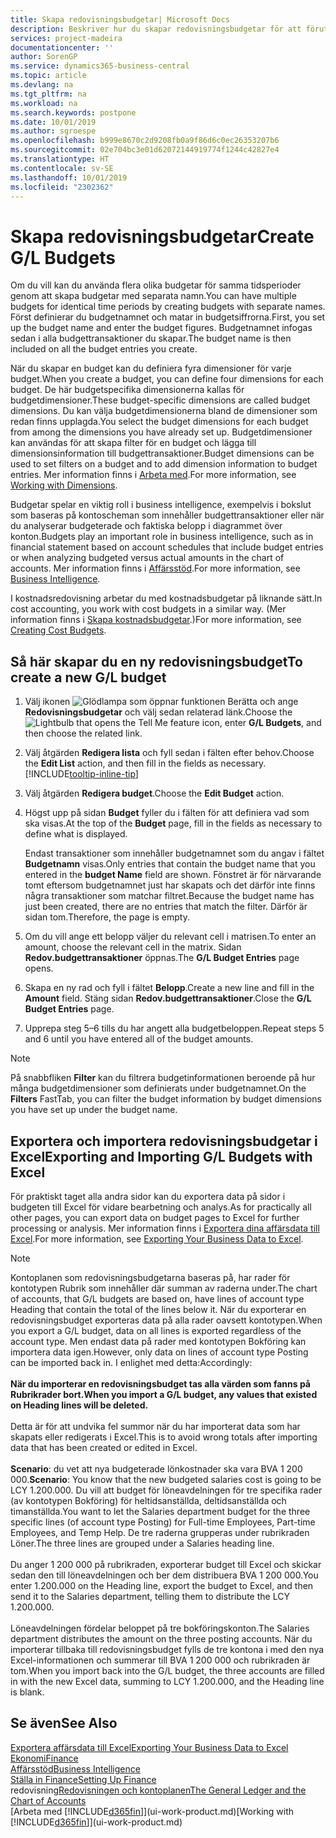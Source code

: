 ```yaml
---
title: Skapa redovisningsbudgetar| Microsoft Docs
description: Beskriver hur du skapar redovisningsbudgetar för att förutse olika ekonomiska aktiviteter och koppla dimensioner för affärssystemet.
services: project-madeira
documentationcenter: ''
author: SorenGP
ms.service: dynamics365-business-central
ms.topic: article
ms.devlang: na
ms.tgt_pltfrm: na
ms.workload: na
ms.search.keywords: postpone
ms.date: 10/01/2019
ms.author: sgroespe
ms.openlocfilehash: b999e8670c2d9208fb0a9f86d6c0ec26353207b6
ms.sourcegitcommit: 02e704bc3e01d62072144919774f1244c42827e4
ms.translationtype: HT
ms.contentlocale: sv-SE
ms.lasthandoff: 10/01/2019
ms.locfileid: "2302362"
---
```

# <a name="create-gl-budgets"></a><span data-ttu-id="a3fc9-103">Skapa redovisningsbudgetar</span><span class="sxs-lookup"><span data-stu-id="a3fc9-103">Create G/L Budgets</span></span>
<span data-ttu-id="a3fc9-104">Om du vill kan du använda flera olika budgetar för samma tidsperioder genom att skapa budgetar med separata namn.</span><span class="sxs-lookup"><span data-stu-id="a3fc9-104">You can have multiple budgets for identical time periods by creating budgets with separate names.</span></span> <span data-ttu-id="a3fc9-105">Först definierar du budgetnamnet och matar in budgetsiffrorna.</span><span class="sxs-lookup"><span data-stu-id="a3fc9-105">First, you set up the budget name and enter the budget figures.</span></span> <span data-ttu-id="a3fc9-106">Budgetnamnet infogas sedan i alla budgettransaktioner du skapar.</span><span class="sxs-lookup"><span data-stu-id="a3fc9-106">The budget name is then included on all the budget entries you create.</span></span>  

<span data-ttu-id="a3fc9-107">När du skapar en budget kan du definiera fyra dimensioner för varje budget.</span><span class="sxs-lookup"><span data-stu-id="a3fc9-107">When you create a budget, you can define four dimensions for each budget.</span></span> <span data-ttu-id="a3fc9-108">De här budgetspecifika dimensionerna kallas för budgetdimensioner.</span><span class="sxs-lookup"><span data-stu-id="a3fc9-108">These budget-specific dimensions are called budget dimensions.</span></span> <span data-ttu-id="a3fc9-109">Du kan välja budgetdimensionerna bland de dimensioner som redan finns upplagda.</span><span class="sxs-lookup"><span data-stu-id="a3fc9-109">You select the budget dimensions for each budget from among the dimensions you have already set up.</span></span> <span data-ttu-id="a3fc9-110">Budgetdimensioner kan användas för att skapa filter för en budget och lägga till dimensionsinformation till budgettransaktioner.</span><span class="sxs-lookup"><span data-stu-id="a3fc9-110">Budget dimensions can be used to set filters on a budget and to add dimension information to budget entries.</span></span> <span data-ttu-id="a3fc9-111">Mer information finns i [Arbeta med](finance-dimensions.md).</span><span class="sxs-lookup"><span data-stu-id="a3fc9-111">For more information, see [Working with Dimensions](finance-dimensions.md).</span></span>

<span data-ttu-id="a3fc9-112">Budgetar spelar en viktig roll i business intelligence, exempelvis i bokslut som baseras på kontoscheman som innehåller budgettransaktioner eller när du analyserar budgeterade och faktiska belopp i diagrammet över konton.</span><span class="sxs-lookup"><span data-stu-id="a3fc9-112">Budgets play an important role in business intelligence, such as in financial statement based on account schedules that include budget entries or when analyzing budgeted versus actual amounts in the chart of accounts.</span></span> <span data-ttu-id="a3fc9-113">Mer information finns i [Affärsstöd](bi.md).</span><span class="sxs-lookup"><span data-stu-id="a3fc9-113">For more information, see [Business Intelligence](bi.md).</span></span>

<span data-ttu-id="a3fc9-114">I kostnadsredovisning arbetar du med kostnadsbudgetar på liknande sätt.</span><span class="sxs-lookup"><span data-stu-id="a3fc9-114">In cost accounting, you work with cost budgets in a similar way.</span></span> <span data-ttu-id="a3fc9-115">(Mer information finns i [Skapa kostnadsbudgetar](finance-create-cost-budgets.md).)</span><span class="sxs-lookup"><span data-stu-id="a3fc9-115">For more information, see [Creating Cost Budgets](finance-create-cost-budgets.md).</span></span>    

## <a name="to-create-a-new-gl-budget"></a><span data-ttu-id="a3fc9-116">Så här skapar du en ny redovisningsbudget</span><span class="sxs-lookup"><span data-stu-id="a3fc9-116">To create a new G/L budget</span></span>  
1. <span data-ttu-id="a3fc9-117">Välj ikonen ![Glödlampa som öppnar funktionen Berätta](media/ui-search/search_small.png "Glödlampa som öppnar funktionen Berätta") och ange **Redovisningsbudgetar** och välj sedan relaterad länk.</span><span class="sxs-lookup"><span data-stu-id="a3fc9-117">Choose the ![Lightbulb that opens the Tell Me feature](media/ui-search/search_small.png "Tell me what you want to do") icon, enter **G/L Budgets**, and then choose the related link.</span></span>  
2. <span data-ttu-id="a3fc9-118">Välj åtgärden **Redigera lista** och fyll sedan i fälten efter behov.</span><span class="sxs-lookup"><span data-stu-id="a3fc9-118">Choose the **Edit List** action, and then fill in the fields as necessary.</span></span> [!INCLUDE[tooltip-inline-tip](includes/tooltip-inline-tip_md.md)]  
3. <span data-ttu-id="a3fc9-119">Välj åtgärden **Redigera budget**.</span><span class="sxs-lookup"><span data-stu-id="a3fc9-119">Choose the **Edit Budget** action.</span></span>
4. <span data-ttu-id="a3fc9-120">Högst upp på sidan **Budget** fyller du i fälten för att definiera vad som ska visas.</span><span class="sxs-lookup"><span data-stu-id="a3fc9-120">At the top of the **Budget** page, fill in the fields as necessary to define what is displayed.</span></span>  

    <span data-ttu-id="a3fc9-121">Endast transaktioner som innehåller budgetnamnet som du angav i fältet **Budgetnamn** visas.</span><span class="sxs-lookup"><span data-stu-id="a3fc9-121">Only entries that contain the budget name that you entered in the **budget Name** field are shown.</span></span> <span data-ttu-id="a3fc9-122">Fönstret är för närvarande tomt eftersom budgetnamnet just har skapats och det därför inte finns några transaktioner som matchar filtret.</span><span class="sxs-lookup"><span data-stu-id="a3fc9-122">Because the budget name has just been created, there are no entries that match the filter.</span></span> <span data-ttu-id="a3fc9-123">Därför är sidan tom.</span><span class="sxs-lookup"><span data-stu-id="a3fc9-123">Therefore, the page is empty.</span></span>  
5. <span data-ttu-id="a3fc9-124">Om du vill ange ett belopp väljer du relevant cell i matrisen.</span><span class="sxs-lookup"><span data-stu-id="a3fc9-124">To enter an amount, choose the relevant cell in the matrix.</span></span> <span data-ttu-id="a3fc9-125">Sidan **Redov.budgettransaktioner** öppnas.</span><span class="sxs-lookup"><span data-stu-id="a3fc9-125">The **G/L Budget Entries** page opens.</span></span>  
6. <span data-ttu-id="a3fc9-126">Skapa en ny rad och fyll i fältet **Belopp**.</span><span class="sxs-lookup"><span data-stu-id="a3fc9-126">Create a new line and fill in the **Amount** field.</span></span> <span data-ttu-id="a3fc9-127">Stäng sidan **Redov.budgettransaktioner**.</span><span class="sxs-lookup"><span data-stu-id="a3fc9-127">Close the **G/L Budget Entries** page.</span></span>  
7. <span data-ttu-id="a3fc9-128">Upprepa steg 5–6 tills du har angett alla budgetbeloppen.</span><span class="sxs-lookup"><span data-stu-id="a3fc9-128">Repeat steps 5 and 6 until you have entered all of the budget amounts.</span></span>  

> [!NOTE]  
>  <span data-ttu-id="a3fc9-129">På snabbfliken **Filter** kan du filtrera budgetinformationen beroende på hur många budgetdimensioner som definierats under budgetnamnet.</span><span class="sxs-lookup"><span data-stu-id="a3fc9-129">On the **Filters** FastTab, you can filter the budget information by budget dimensions you have set up under the budget name.</span></span>

## <a name="exporting-and-importing-gl-budgets-with-excel"></a><span data-ttu-id="a3fc9-130">Exportera och importera redovisningsbudgetar i Excel</span><span class="sxs-lookup"><span data-stu-id="a3fc9-130">Exporting and Importing G/L Budgets with Excel</span></span>
<span data-ttu-id="a3fc9-131">För praktiskt taget alla andra sidor kan du exportera data på sidor i budgeten till Excel för vidare bearbetning och analys.</span><span class="sxs-lookup"><span data-stu-id="a3fc9-131">As for practically all other pages, you can export data on budget pages to Excel for further processing or analysis.</span></span> <span data-ttu-id="a3fc9-132">Mer information finns i [Exportera dina affärsdata till Excel](about-export-data.md).</span><span class="sxs-lookup"><span data-stu-id="a3fc9-132">For more information, see [Exporting Your Business Data to Excel](about-export-data.md).</span></span>

> [!NOTE]
> <span data-ttu-id="a3fc9-133">Kontoplanen som redovisningsbudgetarna baseras på, har rader för kontotypen Rubrik som innehåller där summan av raderna under.</span><span class="sxs-lookup"><span data-stu-id="a3fc9-133">The chart of accounts, that G/L budgets are based on, have lines of account type Heading that contain the total of the lines below it.</span></span> <span data-ttu-id="a3fc9-134">När du exporterar en redovisningsbudget exporteras data på alla rader oavsett kontotypen.</span><span class="sxs-lookup"><span data-stu-id="a3fc9-134">When you export a G/L budget, data on all lines is exported regardless of the account type.</span></span> <span data-ttu-id="a3fc9-135">Men endast data på rader med kontotypen Bokföring kan importera data igen.</span><span class="sxs-lookup"><span data-stu-id="a3fc9-135">However, only data on lines of account type Posting can be imported back in.</span></span> <span data-ttu-id="a3fc9-136">I enlighet med detta:</span><span class="sxs-lookup"><span data-stu-id="a3fc9-136">Accordingly:</span></span> <br /><br /> <span data-ttu-id="a3fc9-137">**När du importerar en redovisningsbudget tas alla värden som fanns på Rubrikrader bort.**</span><span class="sxs-lookup"><span data-stu-id="a3fc9-137">**When you import a G/L budget, any values that existed on Heading lines will be deleted.**</span></span> <br /><br /> <span data-ttu-id="a3fc9-138">Detta är för att undvika fel summor när du har importerat data som har skapats eller redigerats i Excel.</span><span class="sxs-lookup"><span data-stu-id="a3fc9-138">This is to avoid wrong totals after importing data that has been created or edited in Excel.</span></span><br /><br /> <span data-ttu-id="a3fc9-139">**Scenario**: du vet att nya budgeterade lönkostnader ska vara BVA 1 200 000.</span><span class="sxs-lookup"><span data-stu-id="a3fc9-139">**Scenario**: You know that the new budgeted salaries cost is going to be LCY 1.200.000.</span></span> <span data-ttu-id="a3fc9-140">Du vill att budget för löneavdelningen för tre specifika rader (av kontotypen Bokföring) för heltidsanställda, deltidsanställda och timanställda.</span><span class="sxs-lookup"><span data-stu-id="a3fc9-140">You want to let the Salaries department budget for the three specific lines (of account type Posting) for Full-time Employees, Part-time Employees, and Temp Help.</span></span> <span data-ttu-id="a3fc9-141">De tre raderna grupperas under rubrikraden Löner.</span><span class="sxs-lookup"><span data-stu-id="a3fc9-141">The three lines are grouped under a Salaries heading line.</span></span><br /><br /><span data-ttu-id="a3fc9-142">Du anger 1 200 000 på rubrikraden, exporterar budget till Excel och skickar sedan den till löneavdelningen och ber dem distribuera BVA 1 200 000.</span><span class="sxs-lookup"><span data-stu-id="a3fc9-142">You enter 1.200.000 on the Heading line, export the budget to Excel, and then send it to the Salaries department, telling them to distribute the LCY 1.200.000.</span></span><br /><br /> <span data-ttu-id="a3fc9-143">Löneavdelningen fördelar beloppet på tre bokföringskonton.</span><span class="sxs-lookup"><span data-stu-id="a3fc9-143">The Salaries department distributes the amount on the three posting accounts.</span></span> <span data-ttu-id="a3fc9-144">När du importerar tillbaka till redovisningsbudget fylls de tre kontona i med den nya Excel-informationen och summerar till BVA 1 200 000 och rubrikraden är tom.</span><span class="sxs-lookup"><span data-stu-id="a3fc9-144">When you import back into the G/L budget, the three accounts are filled in with the new Excel data, summing to LCY 1.200.000, and the Heading line is blank.</span></span>

## <a name="see-also"></a><span data-ttu-id="a3fc9-145">Se även</span><span class="sxs-lookup"><span data-stu-id="a3fc9-145">See Also</span></span>
[<span data-ttu-id="a3fc9-146">Exportera affärsdata till Excel</span><span class="sxs-lookup"><span data-stu-id="a3fc9-146">Exporting Your Business Data to Excel</span></span>](about-export-data.md)  
[<span data-ttu-id="a3fc9-147">Ekonomi</span><span class="sxs-lookup"><span data-stu-id="a3fc9-147">Finance</span></span>](finance.md)  
[<span data-ttu-id="a3fc9-148">Affärsstöd</span><span class="sxs-lookup"><span data-stu-id="a3fc9-148">Business Intelligence</span></span>](bi.md)  
[<span data-ttu-id="a3fc9-149">Ställa in Finance</span><span class="sxs-lookup"><span data-stu-id="a3fc9-149">Setting Up Finance</span></span>](finance-setup-finance.md)  
<span data-ttu-id="a3fc9-150">redovisning[Redovisningen och kontoplanen](finance-general-ledger.md)</span><span class="sxs-lookup"><span data-stu-id="a3fc9-150">[The General Ledger and the Chart of Accounts](finance-general-ledger.md)</span></span>  
<span data-ttu-id="a3fc9-151">[Arbeta med [!INCLUDE[d365fin](includes/d365fin_md.md)]](ui-work-product.md)</span><span class="sxs-lookup"><span data-stu-id="a3fc9-151">[Working with [!INCLUDE[d365fin](includes/d365fin_md.md)]](ui-work-product.md)</span></span>  
